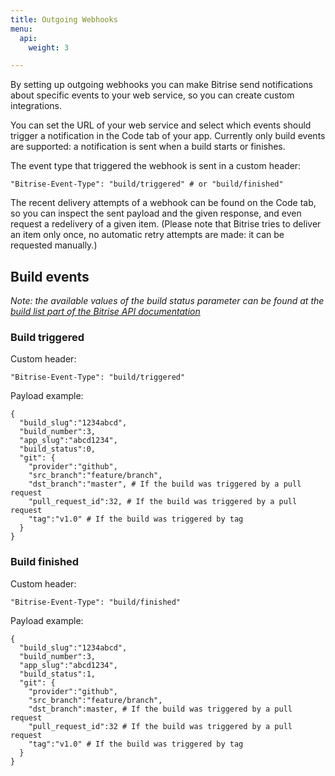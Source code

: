 ```yaml
---
title: Outgoing Webhooks
menu:
  api:
    weight: 3

---
```

By setting up outgoing webhooks you can make Bitrise send notifications about specific events to your web service, so you can create custom integrations.

You can set the URL of your web service and select which events should trigger a notification in the Code tab of your app. Currently only build events are supported: a notification is sent when a build starts or finishes.

The event type that triggered the webhook is sent in a custom header:

```
"Bitrise-Event-Type": "build/triggered" # or "build/finished"
```

The recent delivery attempts of a webhook can be found on the Code tab, so you can inspect the sent payload and the given response, and even request a redelivery of a given item. (Please note that Bitrise tries to deliver an item only once, no automatic retry attempts are made: it can be requested manually.)

## Build events

_Note: the available values of the build status parameter can be found at the [build list part of the Bitrise API documentation](/api/v0.1/#get-appsapp-slugbuilds)_

### Build triggered

Custom header:

```
"Bitrise-Event-Type": "build/triggered"
```

Payload example:

```
{
  "build_slug":"1234abcd",
  "build_number":3,
  "app_slug":"abcd1234",
  "build_status":0,
  "git": {
    "provider":"github",
    "src_branch":"feature/branch",
    "dst_branch":"master", # If the build was triggered by a pull request
    "pull_request_id":32, # If the build was triggered by a pull request
    "tag":"v1.0" # If the build was triggered by tag
  }
}
```

### Build finished

Custom header:

```
"Bitrise-Event-Type": "build/finished"
```

Payload example:

```
{
  "build_slug":"1234abcd",
  "build_number":3,
  "app_slug":"abcd1234",
  "build_status":1,
  "git": {
    "provider":"github",
    "src_branch":"feature/branch",
    "dst_branch":master, # If the build was triggered by a pull request
    "pull_request_id":32 # If the build was triggered by a pull request
    "tag":"v1.0" # If the build was triggered by tag
  }
}
```